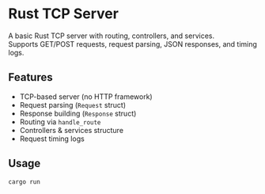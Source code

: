 # Rust TCP Server

A basic Rust TCP server with routing, controllers, and services.  
Supports GET/POST requests, request parsing, JSON responses, and timing logs.

## Features

- TCP-based server (no HTTP framework)
- Request parsing (`Request` struct)
- Response building (`Response` struct)
- Routing via `handle_route`
- Controllers & services structure
- Request timing logs

## Usage

```bash
cargo run
```
